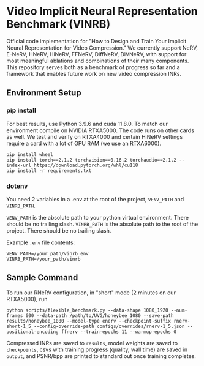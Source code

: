 # Video Implicit Neural Representation Benchmark (VINRB)
Official code implementation for "How to Design and Train Your Implicit Neural Representation for Video Compression." 
We currently support NeRV, E-NeRV, HNeRV, HiNeRV, FFNeRV, DiffNeRV, DiVNeRV, with support for most meaningful ablations and combinations of their many components.
This repository serves both as a benchmark of progress so far and a framework that enables future work on new video compression INRs.

## Environment Setup

### pip install
For best results, use Python 3.9.6 and cuda 11.8.0.
To match our environment compile on NVIDIA RTXA5000. 
The code runs on other cards as well. 
We test and verify on RTXA4000 and certain HiNeRV settings require a card with a lot of GPU RAM (we use an RTXA6000).

```
pip install wheel
pip install torch==2.1.2 torchvision==0.16.2 torchaudio==2.1.2 --index-url https://download.pytorch.org/whl/cu118
pip install -r requirements.txt
```

### dotenv
You need 2 variables in a .env at the root of the project, `VENV_PATH` and `VINRB_PATH`. 

`VENV_PATH` is the absolute path to your python virtual environment. There should be no trailing slash. 
`VINRB_PATH` is the absolute path to the root of the project. There should be no trailing slash.

Example `.env` file contents:
```
VENV_PATH=/your_path/vinrb_env
VINRB_PATH=/your_path/vinrb
```

## Sample Command

To run our RNeRV configuration, in "short" mode (2 minutes on our RTXA5000), run

```
python scripts/flexible_benchmark.py --data-shape 1080_1920 --num-frames 600 --data-path /path/to/UVG/honeybee_1080 --save-path results/honeybee_1080 --model-type enerv --checkpoint-suffix rnerv-short-1_5 --config-override-path configs/overrides/rnerv-1_5.json --positional-encoding ffnerv --train-epochs 11 --warmup-epochs 0 
```

Compressed INRs are saved to `results`, model weights are saved to `checkpoints`, csvs with training progress (quality, wall time) are saved in `output`, and PSNR/bpp are printed to standard out once training completes.